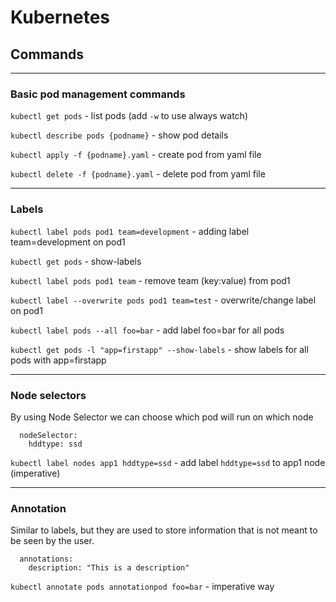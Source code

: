 # Kubernetes

## Commands

---
### Basic pod management commands
`kubectl get pods` - list pods (add `-w` to use always watch)

`kubectl describe pods {podname}` - show pod details

`kubectl apply -f {podname}.yaml` - create pod from yaml file

`kubectl delete -f {podname}.yaml` - delete pod from yaml file

---
### Labels
`kubectl label pods pod1 team=development`  - adding label team=development on pod1

`kubectl get pods` - show-labels

`kubectl label pods pod1 team` -  remove team (key:value) from pod1

`kubectl label --overwrite pods pod1 team=test` - overwrite/change label on pod1

`kubectl label pods --all foo=bar`  - add label foo=bar for all pods

`kubectl get pods -l "app=firstapp" --show-labels` - show labels for all pods with app=firstapp

---

### Node selectors

By using Node Selector we can choose which pod will run on which node

```#yaml
  nodeSelector:
    hddtype: ssd
```
`kubectl label nodes app1 hddtype=ssd` - add label `hddtype=ssd` to app1 node (imperative)

---
### Annotation

Similar to labels, but they are used to store information that is not meant to be seen by the user.

```#yaml
  annotations:
    description: "This is a description"
```
`kubectl annotate pods annotationpod foo=bar` - imperative way